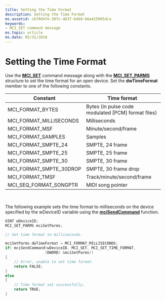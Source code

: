 ```yaml
---
title: Setting the Time Format
description: Setting the Time Format
ms.assetid: c670d47e-30fc-4637-b468-b6a415605dca
keywords:
- MCI_SET command message
ms.topic: article
ms.date: 05/31/2018
---
```


# Setting the Time Format

Use the [**MCI\_SET**](mci-set.md) command message along with the [**MCI\_SET\_PARMS**](mci-set-parms.md) structure to set the time format for an open device. Set the **dwTimeFormat** member to one of the following constants.



| Constant                   | Time format                                          |
|----------------------------|------------------------------------------------------|
| MCI\_FORMAT\_BYTES         | Bytes (in pulse code modulated \[PCM\] format files) |
| MCI\_FORMAT\_MILLISECONDS  | Milliseconds                                         |
| MCI\_FORMAT\_MSF           | Minute/second/frame                                  |
| MCI\_FORMAT\_SAMPLES       | Samples                                              |
| MCI\_FORMAT\_SMPTE\_24     | SMPTE, 24 frame                                      |
| MCI\_FORMAT\_SMPTE\_25     | SMPTE, 25 frame                                      |
| MCI\_FORMAT\_SMPTE\_30     | SMPTE, 30 frame                                      |
| MCI\_FORMAT\_SMPTE\_30DROP | SMPTE, 30 frame drop                                 |
| MCI\_FORMAT\_TMSF          | Track/minute/second/frame                            |
| MCI\_SEQ\_FORMAT\_SONGPTR  | MIDI song pointer                                    |



 

The following example sets the time format to milliseconds on the device specified by the wDeviceID variable using the [**mciSendCommand**](https://msdn.microsoft.com/en-us/library/Dd757160(v=VS.85).aspx) function.


```C++
UINT wDeviceID; 
MCI_SET_PARMS mciSetParms; 

// Set time format to milliseconds. 

mciSetParms.dwTimeFormat = MCI_FORMAT_MILLISECONDS; 
if( mciSendCommand(wDeviceID, MCI_SET, MCI_SET_TIME_FORMAT, 
                  (DWORD) &mciSetParms)) 
{
    // Error, unable to set time format. 
    return FALSE; 
}
else 
{
    // Time format set successfully. 
    return TRUE; 
}
```



 

 





